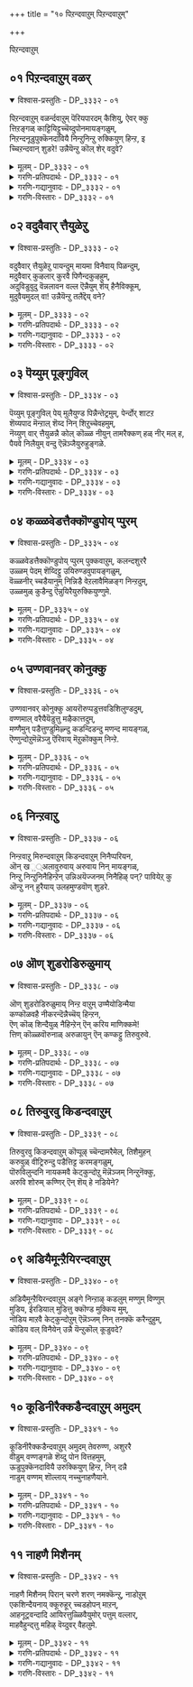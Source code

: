 +++
title = "१० पिऱन्दवाऱुम् पिऱन्दवाऱुम्"

+++

पिऱन्दवाऱुम्

## ०१ पिऱन्दवाऱुम् वळर्

<details open><summary>विश्वास-प्रस्तुतिः - DP_३३३२ - ०१</summary>

पिऱन्दवाऱुम् वळर्न्दवाऱुम् पॆरियपारदम् कैशियु, ऐवर् क्कु  
त्तिऱङ्गळ् काट्टियिट्टुच्चॆय्दुपोनमायङ्गळुम्,   
निऱन्दनूडुपुक्कॆनदावियै निन्ऱुनिन्ऱु रुक्कियुण् हिन्ऱ, इ  
च्चिऱन्दवान् शुडरे\! उन्नैयॆन्ऱु कॊल् शेर् वदुवे?
</details>

<details><summary>मूलम् - DP_३३३२ - ०१</summary>

पिऱन्दवाऱुम् वळर्न्दवाऱुम् पॆरियपारदम् कैशियु, ऐवर् क्कु  
त्तिऱङ्गळ् काट्टियिट्टुच्चॆय्दुपोनमायङ्गळुम्,   
निऱन्दनूडुपुक्कॆनदावियै निन्ऱुनिन्ऱु रुक्कियुण् हिन्ऱ, इ  
च्चिऱन्दवान् शुडरे\! उन्नैयॆन्ऱु कॊल् शेर् वदुवे?
</details>

<details><summary>गरणि-प्रतिपदार्थः - DP_३३३२ - ०१</summary>

पिऱन्द आऱुम् = हुट्टिद रीतियल्लू, वळर्न्द आऱुम् = बॆळॆद रीतियल्लू, पॆरिय पारदम् = भारतमहायुद्धवन्नु, कैशैयुद् = तॊडगिसि, ऐवर् क्कु = ऐवरिगॆ, तिऱङ्गळ् = विधानगळन्नु, काट्टिइट्टु = तोरिसिकॊट्टु, शॆय्दुपोन = हागॆल्ला माडि \(माडिसि\) होद, मायङ्गळुम् = आश्चर्यकार्यगळू, निऱन्दन् = गुप्तवागिरुव, \(हृदयद\), ऊडु = नडुवॆ, पुक्कु = प्रवेशिसि, ऎनदु आवियै = नन्न प्राणवन्नु \(आत्मवन्नु\), निन्ऱु निन्ऱु = ऎडॆबिडदन्तॆ इद्दुकॊण्डु, उरुक्कि = करगिसि, उण् हिन्ऱ = नलुगिसुत्तिरुव, शिऱन्द = श्रेष्ठवाद, वान् शुडरे = परमपदद दिव्यज्योतिये, उन्नै = निन्नन्नु, ऎन्ऱु कॊल् = ऎन्दिगो काणॆ, शेर् वदुवे = सेरिकॊळ्ळुवुदु? 
</details>

<details><summary>गरणि-गद्यानुवादः - DP_३३३२ - ०१</summary>

हुट्टिद रीतियल्लू, बॆळॆद रीतियल्लू, महाभारत युद्धवन्नु तॊडगिसि, ऐवरिगॆ विधानगळन्नु तोरिसिकॊट्टु, अदॆल्लवन्नू माडि, माडिसि, होद आश्चर्यकार्यगळू, गुप्तवागिरुव \(हृदयद\) नडुवॆ प्रवेशिसि, नन्न प्राणवन्नु \(आत्मवन्नु\) ऎडॆबिडदन्तॆ इद्दुकॊण्डु, करगिसि नलुगिसुत्तिरुव श्रेष्ठवाद परमपदद दिव्यज्योतिये, निन्नन्नु कूडिकॊळ्ळुवुदु अदॆन्दिगो? 
</details>

<details><summary>गरणि-विस्तारः - DP_३३३२ - ०१</summary>

ई पाशुरदल्लिरुव ऎरडु निदर्शनगळु ऒन्दक्कॊन्दु हॊन्दिकॊण्डु, भगवन्तन अपरिमित कृपॆयन्नु ऎत्तितोरिसुत्तदॆ. 

“पिऱन्दवाऱुम् वळर्न्दवाऱुम्...................मायङ्गळुम्” – इदु पाशुरद पूर्वार्ध. इदरल्लि पाण्डवर कौरवर वृत्तान्तवन्नु स्वारस्यपूर्णवागि मत्तु सङ्ग्रहवागि हेळलागुत्तदॆ. धृतराष्ट्रनू पाण्डुराजनू अण्णतम्मन्दिरु. तम्म ऒट्टु राज्यवन्नु समनागि हञ्चिकॊण्डु बाळुत्तिद्दरु. अवरिगॆ मक्कळुण्टाद रीतियू, अवरुगळु बॆळॆद रीतियू महाभारतदल्लि ऒन्दु विचित्र वृत्तान्तवे. पाण्डुराजनिगॆ इब्बरु हॆण्डतियरु – कुन्ति मत्तु माद्रि. अवनिगॆ बन्द शापद फलवागि, तन्नपत्नियरन्नु कूडिद दिन अवनु मृतनागबेकागित्तु. आद्दरिन्द, अवन अनुमतियिन्दले, कुन्ति माद्रियरु यम, वायु, इन्द्र, अश्विनीदेवतॆगळिन्द ऐवरु पुत्ररन्नु पडॆदरु. कुन्तियमनिन्द धर्मनन्दननन्नू, वायुविनिन्द भीमनन्नू, इन्द्रनिन्द अर्जुननन्नू पडॆदुकॊण्डळु. माद्रियु अश्विनीदेवतॆगळिन्द नकुल, सहदेवरन्नु पडॆदुकॊण्डळु. ई नडुवॆ पाण्डुराजनु माद्रियॊडनॆ सङ्ग नडॆसि मृतनादनु. माद्रि अवन मरणक्कॆ ताने कारणळादॆनल्ला ऎन्दु दुःखिसुत्ता अवनॊडनॆ सहनमन माडिदळु. माद्रिय मक्कळन्नू कुन्तिये साकबेकायितु. इदु ऒन्दु भाग. धृतराष्ट्र कुरुड. अवन हॆण्डति गान्धारि. अवरिगॆ हन्नॆरडु वर्षगळ काल मक्कळे आगलिल्ल. अदक्कागि गान्धारि तपस्सु माडि, महर्षिगळन्नु ऒलिसिकॊण्डु, आ मूलक ऒन्दु पिण्डवन्नु पडॆदळु. महर्षिगळु अदन्नु नूरु भागवागि तुण्डुमाडि, मडकॆय नीरिनल्लिरिसि, भद्रवागि मुच्चिट्टु, ऒन्दु वर्षकाल अदन्नू तॆरॆयबारदॆन्दु आज्ञॆमाडिदरु. वर्षद नन्तर हुट्टि अदरिन्द ऒन्दु नूर्वरु मक्कळे कौरवरु. ’कुरु’वंशोद्धारकरु. पाण्डवरू कौरवरू हुट्टिद रीतियन्नु “कुण्ड-गोळक” वृत्तान्तवॆन्नुत्तारॆ. ’कुण्ड’ ऎन्दरॆ मडकॆयल्लि हुट्टिदवरु ऎन्दू, ’गोळक’ ऎन्दरॆ गण्डन अनुमति पडॆदु व्यभिचारदिन्द हुट्टिदवरु ऎन्दु, अर्थवागुत्तदॆ. इदु अवरु हुट्टिद वृत्तान्त. 

ईग अवरु अण्णतम्मन्दिर मक्कळागि बॆळॆद रीतियन्नु नोडोण. दायादिगळु ऎनिसिकॊण्ड अवरु चिक्कन्दिनिन्दलू बद्धवैरवन्नु बॆळसिकॊण्डु बन्दरु. नूर्वरु ऐवरन्नु हेगादरू माडिकॊण्डु हाकिदरॆ ऒट्टुराज्यवन्नु तावे आळबहुदॆम्बुदु अदक्कॆ कारण. हिरिय मगनॆनिसिकॊण्ड दुर्योधननिगॆ पाण्डवरन्नु हिंसिसुवुदे कॆलसवायितु. महाबलशालियाद भीमनन्नु कॊल्लुवुदक्कागि मडुविनल्लि मुळुगिसिद्दु, मोसद पगडॆयाडि, पाण्डवरन्नु काडिगॆ हन्नॆरडुवर्षवू, ऒन्दु वर्ष अज्ञातवासवू राज्यभ्रष्ठरागि अट्टिदरु. अल्लियू अवरन्नु सुखवागिरलु बिडलिल्ल. बेरॆ बेरॆ रीतियल्लि, पदेपदे हिंसिसुत्तिद्दरु. अवरु अज्ञातवासदल्लिद्दाग बगॆदु, गोग्रहणद नॆपहूडिदरु. तुम्बिद सभॆयल्लि द्रौपदि \(पाण्डवर मडदि\)य वस्त्रापहरणवागि \(वस्त्रवन्नु सॆळॆदु\) अपमान माडलु यत्निसिदरु. ऎल्लवू मुगिद बळिकलू, अवरिगॆ ऐदु ग्रामगळन्नू सह कॊडुवुदिल्लवॆन्दू, युद्धमाडि बेकादरॆ अवर भागद राज्यवन्नु अवरु पडॆदुकॊळ्ळबहुदॆन्दू हटहिडिदरु. हीगॆ अवरु दायादिगळागि बॆळॆद बगॆ. 

श्रीकृष्णावतारियाद भगवन्तन सहाय कालकालक्कॆ ऒदगि बरदिद्दरॆ, अवन दौत्य, युद्धदल्लि सारथ्य, कालक्कॆ \(समयक्कॆ\) तक्कन्तॆ सलहॆ, सहायवु ऒदगि बरदिद्दरॆ, आश्रितराद पाण्डवर गति एनागुत्तित्तो\! 

सामान्यमनुष्यन हुट्टु मत्तु बॆळवणिगॆयू ई बगॆयदे\! गर्भवासदिन्द मॊदलु माडि, अवनु मृतनागुववरॆगॆ नडॆयुव ऒन्दॊन्दु विषयवू कष्टकोटलॆगळिन्द तुम्बिद्दे\! ऎल्लक्कू भगवन्तन सहायविल्लदॆ होदरॆ अवन गतियू ऒन्दु महाभारतवे\! 

“निऱन्द माडु....................युरुक्कियुण् हिन्ऱ” – भगवन्तनु अपरिमित कृपाळुवागि, पाण्डवरिगॆ ऒदगि बन्दन्तॆ, मनुष्यन अन्तरङ्गदल्लिये गुप्तवागि नॆलसिद्दु, समयोचितवाद उपकारगळन्नू माडुत्ता, मनुष्यनन्नु उद्धरिसलु ऎल्ला रीतियल्लू ऒत्तासॆकॊडुत्तानॆ. 

मेलण ऎरडु निदर्शनगळु तिळिसुवुदु ऒन्दे विषयवन्नु – ऎन्दरॆ, भगवत्कृपॆगागि यत्निसदॆ यारिन्दलू जीवनद कष्टकोटलॆगळिन्द तप्पिसिकॊळ्ळुवुदु साध्यवे इल्ल – ऎम्बुदन्नु सारि हेळुत्तदॆ. 

आळ्वाररु हेळुत्तारॆ- कृपासागरनू, आश्रितवत्सलनू आद भगवन्त, ऎडॆबिडद निन्न सहायविल्लदॆ होगिद्दरॆ, कौरवर चित्रहिंसॆयिन्द पाण्डवरु तप्पिसिकॊण्डु उद्धारवागलु साध्यवागुत्तित्ते? नन्न अन्तरङ्गदल्लिये गुप्तवागि सेरिकॊण्डु, नन्न सांसारिक जीवनद गतियन्ने बदलायिसि, नन्नन्नु निन्न कडॆगॆ सॆळॆदु, निन्नन्नु सेरलेबेकॆम्ब हम्बलवन्नु नन्नल्लि हुट्टिसदिद्दरॆ, नानु उज्जीवनगॊळ्ळलु साध्यवागुत्तित्ते? परमपददल्लिरुव विलक्षणवागि बॆळगुव ज्योतिये, निन्नन्नु नानु कूडिकॊळ्ळुवुदादरू अदॆन्दिगो? कृपॆमाडु.
</details>

## ०२ वदुवैवार् त्तैयुळेऱु

<details open><summary>विश्वास-प्रस्तुतिः - DP_३३३३ - ०२</summary>

वदुवैवार् त्तैयुळेऱु पायन्दुम् मायमा विनैवाय् पिळन्दुम्,  
मदुवैवार् कुऴलार् कुरवै पिणैन्दकुऴहुम्,  
अदुविडुवुदु वॆन्नलावन वल्ल ऎन्नैयुम् शॆय् हैनैविक्कूम्,  
मुदुवैयमुदल् वा\! उन्नैयॆन्ऱु तलैद्दॆय् वने?
</details>

<details><summary>मूलम् - DP_३३३३ - ०२</summary>

वदुवैवार् त्तैयुळेऱु पायन्दुम् मायमा विनैवाय् पिळन्दुम्,  
मदुवैवार् कुऴलार् कुरवै पिणैन्दकुऴहुम्,  
अदुविडुवुदु वॆन्नलावन वल्ल ऎन्नैयुम् शॆय् हैनैविक्कूम्,  
मुदुवैयमुदल् वा\! उन्नैयॆन्ऱु तलैद्दॆय् वने?
</details>

<details><summary>गरणि-प्रतिपदार्थः - DP_३३३३ - ०२</summary>

वदुवै = ’वधु’विगॆ सम्बन्धपट्ट, वार् त्तैयुळ् = मातिनल्लि,एऱु = वृषभगळन्नु, पा य्न्दुम् = अडगिसियू, मायम् = वञ्चकवाद, माविनै = कुदुरॆयन्नु, वाय् पिळन्दुम् = बायन्नु सीळियू मदुवै = मदुवन्नु, वार् = सुरिसुव, कुऴलार् = कूदलुळ्ळवर सङ्गड, कुरवै पिणैन्द = रासक्रीडॆयाडिद, कुऴहुम् = सॊबगू, अदु इदु उदु ऎन्नल् आवन अल्ल = अदु, इदु ऎन्दु यावॊन्दु रीतियल्लू हेळलागद, ऎन्नै = नन्नन्नू, उन् = निन्न, शॆय् है = कार्यगळल्लि, नैविक्कूम् = कृशगॊळिसुव, मुदु वैयम् मुदल्वा = लोकगळिगॆल्ला मूल कारणने उन्नै = निन्नन्नु, ऎन्ऱु= ऎन्दिगॆ, तलै पॆय् वदे = सेरुवुदादरू. 
</details>

<details><summary>गरणि-गद्यानुवादः - DP_३३३३ - ०२</summary>

’वधु’विगॆ सम्बन्धिसिद मातिनल्लि वृषभगळन्नु अडगिसियू, वञ्चकवाद कुदुरॆय बायन्नु सीळियू, मधुवन्नु सुरिसुव कूदलुळ्ळवर सङ्गड रासक्रीडॆयन्नाडिद सॊबगू, अदु, इदु, ऎम्ब यावुदॊन्दु रीतियल्लू हेळलागद नन्नन्नु निन्न \(आश्चर्यकर\) कार्यगळल्लि कृशगॊळिसुव लोकगळिगॆल्ला मूलकारणने, निन्नन्नु सेरुवुदादरू ऎन्दिगॆ? 
</details>

<details><summary>गरणि-विस्तारः - DP_३३३३ - ०२</summary>

“वदुवै वार् त्तै.......................पाय्न्दुम्” – इदु भगवन्तनु कृष्णावतारियागि नडॆसिद प्रसङ्गवॊन्दन्नु तिळिसुत्तदॆ. कुम्भनॆम्ब गॊल्लर राजन मगळाद ’सत्यॆ’ अथवा ’नप्पिन्नैदेवि’ ऎम्बवळे आ वधु. अवळन्नु कैहिडिय बयसुववनु, ’तानु कॊब्बिसि साकिद्द एळु गूळिगळन्नु ऒब्बने ऎदुरिसि, पळगिसबेकु’ ऎम्बुदु कुम्भनफण. श्रीकृष्णनु विषयवन्नु तिळिदु, अल्लिगॆ होगि, आ एळु गूळिगळन्नू ऎदुरिसि, अवुगळन्नु पळगिसि कट्टिहाकिदनु. ऎन्थ समर्थ भगवन्त\! 

“मायमाविनै...........................पिळन्दाय्” – इदु श्रीकृष्णावतारद मत्तॊन्दु प्रसङ्ग. आग कृष्णनु इन्नू बालक. नन्दगोकुलदल्लि बॆळॆयुत्ता, गोवळबालकरॊडनॆ दनकरुगळन्नु मेयिसलु, अवुगळ हिन्दॆ, काडिगॆ होगुत्तिद्द काल, कडु शत्रुवाद कंसनिन्द प्रेरितनाद केशि ऎम्ब राक्षसनु कुदुरॆय वेषदिन्द अवनन्नु कच्चिकॊळ्ळलु बाय्तॆरॆदुकॊण्डु अवन मेलॆ नुग्गिबन्दनु. बालकृष्णनु स्वल्पवू धृतिगॆडदॆ अदन्नॆदुरिसि, अदर ऎरडु दवडॆगळन्नु तन्नॆरडु कैगळिन्द हिडिदु, अदन्नु सीळिकॊन्दु हाकिदनु. दुष्टनु ऎन्थ वञ्चकनादरू, ऎष्टे समर्थनॆन्दु तोरिकॊण्डरू, भगवन्तन परमसामर्थ्यद ऎदुरिगॆ निल्ललु साध्यवे? 

“मदुवै.............................कुऴहुम्” – श्रीकृष्णावतारद मत्तॊन्दु सुन्दरॆ प्रसङ्गविदु. बालकनाद बालकृष्णन वेणुनाददिन्द आकर्षितराद गोकुलद गॊल्लयुवतियरॆल्लरू ऒन्दु हुण्णीमॆय रात्रि, तम्मतम्म हिरियरन्नु लॆक्किसदॆ, ऊरमुन्दिन मैदानदल्लि कृष्णन जॊतॆयल्लि सेरिदरु. श्रीकृष्णनू सह अवरन्नु सन्तोषपडिसुवुदक्कागि, ऒब्बने अनेक कृष्णरागि, ऒब्बॊब्बगोपिय जॊतॆयल्लि ऒब्ब कृष्णनागि निन्तु अवरॊडनॆ रासक्रीडॆयाडि ऎल्लरन्नू आनन्ददल्लि तृप्तिपडुवन्तॆ माडिदनु.

“अदु इदु उदु..........................नैविक्कूम्” – इदु आळ्वाररु तम्मन्नु कुरितु भाविसिकॊण्डिरुव भावनॆ. अदक्कू मत्तु तमगू भगवन्तनिगू इरुव तारतम्य. ’नानॊन्दु गणनीयवाद वस्तुवे? याव रीतियल्लू कॆलसक्कॆ बारद तृणमात्रवल्लवे? हीगिद्दरू सह नन्नल्लि परमसमर्थनाद नीनु कृपॆ माडि, निन्न आश्रितनन्नागि नन्नन्नु स्वीकरिसिद्दी. आदरॆ, निन्न बळिगॆ करॆदुकॊळ्ळदन्तॆ सङ्कटपडिसुत्तिरुवुदु निनगॆ तरवे?’ ऎम्बुदु अवर दीन बेडिकॆ. 

आळ्वाररु हेळुत्तारॆ- भगवन्त, नीनु ऎल्ला लोकगळिगू मूलकारणनु. परमाश्चर्यकारि. परमसमर्थ ऎन्न आश्रितरल्लि निनगॆ अत्यन्त करुणॆ. नीनु नडॆसिद कॆलसगळॆल्ल अद्भुतवू आश्चर्यकरवू आदवु. यावॊन्दु कॆलसक्कू बारदवनॆनिसिद नन्नन्नू उद्धरिसलु कृपॆ माडिद्दी. आदरॆ, निन्न बळिगॆ नन्नन्नु करॆसिकॊळ्ळुवुदु अदॆन्दिगो, तिळियदल्ल\! निन्नन्नु कूडिकॊळ्ळबेकॆम्ब आशॆ नन्नल्लि सहिसलारदष्टागिदॆ. नन्नल्लि कृपॆदोरु.
</details>

## ०३ पॆय्युम् पूङ्गुविल्

<details open><summary>विश्वास-प्रस्तुतिः - DP_३३३४ - ०३</summary>

पॆय्युम् पूङ्गुविल् पेय् मुलैयुण्ड पिन्नैन्तेट्रमुम्, पेर्न्दोर् शाटऱ  
शॆय्यपाद मॆन्ऱाल् शॆय्द निन् शिऱुच्चेवहमुम्,  
नॆय्युण् वार् त्तैयुळन्नै कोल् कॊळ्ळ नीयुन् तामरैक्कण् हळ् नीर् मल् ह,  
पैयवे निलैयुम् वन्दु ऎन्नॆञ्जैयुरुहुङ्गळे.
</details>

<details><summary>मूलम् - DP_३३३४ - ०३</summary>

पॆय्युम् पूङ्गुविल् पेय् मुलैयुण्ड पिन्नैन्तेट्रमुम्, पेर्न्दोर् शाटऱ  
शॆय्यपाद मॆन्ऱाल् शॆय्द निन् शिऱुच्चेवहमुम्,  
नॆय्युण् वार् त्तैयुळन्नै कोल् कॊळ्ळ नीयुन् तामरैक्कण् हळ् नीर् मल् ह,  
पैयवे निलैयुम् वन्दु ऎन्नॆञ्जैयुरुहुङ्गळे.
</details>

<details><summary>गरणि-प्रतिपदार्थः - DP_३३३४ - ०३</summary>

पॆय्युम् = \(तलॆयल्लि\) मुडिद, पू कुऴल् = हूविन तलॆगूदलुळ्ळ, पेय् = राक्षसिय, मुलैउण्ड = मॊलॆयन्नुण्ड, पिन्नै = अनन्तरवू \(बळिकलू\), तेट्रमुम् = ऎच्चरवागिरुवुदू, पेर्न्दु = तलॆकॆळगागि, ओर् = ऒन्दु, शाडि = शकटवु \(बण्डियु\), इऱ= सायिसिद \(मुरिदु कॊन्द\), शॆय्य = कॆम्पाद \(कोमलवाद\), पादम् ऒन्ऱाल् = पाद ऒन्दरिन्द, शॆय्द = माडिद, शिऱु = श्रेष्ठवाद, शेवहमुम् = वीर्यवू, नॆय् उण्ड = तुप्पवन्नुण्डु वार् त्तैयुळ् = मातिनिन्द, अन्नै = तायि \(यशोदॆयु\), कोल् कॊळ्ळ = कोलन्नु तॆगॆदुकॊळ्ळलु, नी = नीनु, उन् तामरै कण् हळ् = निन्न तावरॆयन्तिरुव कण्णुगळल्लि, नीर् मल् ह = नीरुतुम्बिरुवुदू, पैयवे = अञ्जिये, विलैयुम् = निन्तिरुवुदू, वन्दु = बन्दु, ऎन्नॆञ्जै = नन्न मनस्सन्नु, उरुहुङ्गळे = करगिसुत्तवॆ. 
</details>

<details><summary>गरणि-गद्यानुवादः - DP_३३३४ - ०३</summary>

मुडिद हूविन तलॆगूदलिन राक्षसिय मॊलॆयन्नुण्डु बळिकवू ऎच्चरवागिरुवुदू, ऒन्दु गाडियु तलॆकॆळगागि मुरिदु पुडिपुडियागुवन्तॆ, कोमलवाद पादवॊन्दरिन्द नीनु नडॆसिद श्रेष्ठवाद शौर्यवू, तुप्पवन्नुण्ड मातिनिन्द तायि यशोदॆयु कोलन्नु तॆगॆदुकॊळ्ळलु, नीनु निन्न तावरॆयन्तिरुव कण्णुगळल्लि नीरन्नु तुम्बिसिद्दू, हॆदरि निन्तिद्दू, बन्दु नन्न मनस्सन्नु करगिसुत्तवॆ. 
</details>

<details><summary>गरणि-विस्तारः - DP_३३३४ - ०३</summary>

श्रीकृष्णावतारद मत्तॆ कॆलवु लीलॆगळन्नु आळ्वाररु इल्लि कॊण्डाडुत्तारॆ. 

“पॆय्युम् पूङ्गुऴल्.........................तेट्रमुम्” – श्रीकृष्णनु इन्नू ऎरडु तिङ्गळ हसुगूसु. नन्दगोकुलदल्लि नन्द-यशोदॆयर बळि बॆळॆयुत्तिद्दानॆ. आगले बन्दद्दु पूतनि. कंसनिन्द अवनन्नु कॊल्ललु प्रेरितळागि. यशोदॆ इल्लद समयवन्नु काय्दु, अवळन्तॆये वञ्चनॆयिन्द वेषवन्नळवडिसिकॊण्डु, तलॆयल्लि हूमुडिदु, बन्दु, ऎळॆय मगुवाद श्रीकृष्णनन्नु ऎत्तिकॊण्डु, अवनिगॆ तन्न विषपूरित मॊलॆ हालन्नूडिदळु. श्रीकृष्णनु तुम्ब आनन्ददिन्द अदन्नु चप्परिसुत्ता कुडिदु नगुनगुत्तले इद्दनु. पूतनियु मग्गुलल्ले सत्तुबिद्दिद्दळु. गोकुलद स्त्रीयरॆल्ला बन्दु नोडिदरु. आश्चर्यपट्टरु. विषदहालन्नु कुडिद बळिकवू मगु ऎष्टु चटुवटिकॆयिन्द आडुत्तिद्दानॆ\! ऎन्थ भयङ्कर राक्षसि अवन मग्गुलल्ले सत्तुबिद्दिद्दाळॆ? एनद्भुतविदु\!\! एनु साहस\! 

“पेर्न्दोर्..........................च्चेवहमुम्” – पूतनिय प्रसङ्गद हिन्दॆये बन्तु शकटासुरन पिडुगु. अवनू कंसनिन्द प्रेरितनागि बण्डिय रूपदल्लि बन्द. यारू इल्लद समयवन्नु हॊञ्चि, आडुत्ता मलगिरुव मगुविन मेलॆ हादु, अवनन्नु कॊल्लबेकॆम्बुदे अवन उद्देश. शकटासुरनु मुन्नुग्गि बन्द\! ऎळॆय मक्कळु कैकालुगळन्नु आडिसुत्ता आडुत्तिरुवन्तॆये मगुवाद श्रीकृष्णनू कोमलवाद तन्न ऎडगालिनिन्द ऒदॆदु आ बण्डियन्नु मुरिदु पुडिपुडि माडिबिट्टनु\! शकटनु मडिदनु\! एनद्भुतविदु\! ऎन्थ साहस\! 

“नॆय्युण् वार् त्तै.......................निलैयुम्” – बालकृष्णन मत्तॊन्दु प्रसङ्गविदु. तायि यशोदॆ तानुकायिसिद घमघमिसुव तुप्पवन्नु भद्रवागि मुच्चिट्टु तन्न कॆलसक्कॆ होदळु. श्रीकृष्णनु यारिगू तिळियदन्तॆ अल्लिगॆ होद. कूडिसिट्ट तुप्पवन्नॆल्ला उण्ड\! विषय यशोदॆगॆ तिळियितु. कोपगॊण्डु, अवनन्नु हॊडॆयलॆन्दु कैयल्लि कोलन्नॆत्तिकॊण्डळु. अदन्नु कण्ड श्रीकृष्णनु अञ्जिदवनन्तॆ, नडुगुत्ता अवळ मुन्दॆ निन्तनु. अवन विशालवाद कण्णुगळ तुम्ब नीरु\! ऎन्थ मनमोहकवाद नोट\! अदन्नु कण्ड यशोदॆय करुळु मिडियितु. कोलन्नु अत्त बिसुटु, अवनन्नु बाचि ऎत्तिकॊण्डळु वात्सल्यद तायियागि. 

आळ्वाररु हेळुत्तारॆ- भगवन्त, नीनु पूतनिय विषद मॊलॆ हालन्नु कुडिदू सह आनन्दवागिद्दद्दू, कपटदिन्द निन्न मेलॆ हाय्दु निन्नन्नु कॊल्ललु बन्द शकटाशुरनन्नु निन्न ऎडगालिन कोमलवाद ऒदॆतदिन्दले मुरिदु पुडिपुडि माडिद्दू, साटियिल्लद अद्भुतसाहसगळु, नीनु तुप्पवन्नु तिन्दॆयॆन्दु तायि यशोदॆ कैयल्लि कोलन्नु तन्दाग, नीनु नडुगुत्ता, कण्तुम्ब नीरन्नु तुम्बिसिकॊण्डु अवळ मुन्दॆ निन्तद्दु अदॆन्थ मोडि\! ई सन्दर्भगळन्नु नॆनॆदागलॆल्ला नन्न मनस्सु करगि होगुत्तदॆ. नन्नल्लि करुणिसलारॆये?
</details>

## ०४ कळ्ळवेडत्तैक्कॊण्डुपोय् प्पुरम्

<details open><summary>विश्वास-प्रस्तुतिः - DP_३३३५ - ०४</summary>

कळ्ळवेडत्तैक्कॊण्डुपोय् प्पुरम् पुक्कवाऱुम्, कलन्दशुररै  
उळ्ळम् पेदम् शॆय्दिट्टु उयिरुण्डवुपायङ्गळुम्,  
वॆळ्ळनीर् च्चडैयानुम् निन्निडै वेऱलावैमिळङ्ग निन्ऱदुम्,  
उळ्ळमुळ् कुडैन्दु ऎन्नुयिरैयुरुक्कियुण्णुमे.
</details>

<details><summary>मूलम् - DP_३३३५ - ०४</summary>

कळ्ळवेडत्तैक्कॊण्डुपोय् प्पुरम् पुक्कवाऱुम्, कलन्दशुररै  
उळ्ळम् पेदम् शॆय्दिट्टु उयिरुण्डवुपायङ्गळुम्,  
वॆळ्ळनीर् च्चडैयानुम् निन्निडै वेऱलावैमिळङ्ग निन्ऱदुम्,  
उळ्ळमुळ् कुडैन्दु ऎन्नुयिरैयुरुक्कियुण्णुमे.
</details>

<details><summary>गरणि-प्रतिपदार्थः - DP_३३३५ - ०४</summary>

कळ्ळवेडत्तैकॊण्डु = वञ्चकरूपवन्नु धरिसि, पोय् = होगि, पुरम् पुक्क आऱुम् = पुरवन्नु हॊक्क रीतियू, कलन्दु = कूडिकॊण्डु, अशुररै = असुरर, उळ्ळम् = मनस्सन्नु पेदम् शॆय्दिट्टु = भेदवन्नु उण्टुमाडि, उयिर् उण्ड = अवर प्राणगळन्नू नाशपडिसिद, उपायङ्गळुम् = उपायगळू, वॆळ्ळम् नीर् = \(गङ्गा\) प्रवाहद नीरन्नु, चडैयानुम् = जडॆयल्लि उळ्ळवनू, निन्निडै = निन्न बळियल्लि, वेऱु अलामै = बेरॆयल्लदन्तॆ, विळङ्ग = बॆळगुवन्तॆ, निन्ऱदुवुम् = निन्तद्दू, उळ्ळम् उळ् = नन्न अन्तरङ्गदल्लि, कुडैन्दु = कॊरॆयुत्ता \(कॆदकुत्ता\), ऎन् = नन्न, उयिरै = जीववन्नु, उरुक्कि = करगिसि, उण्णुमे = उण्णुत्तिदॆयल्ल\! 
</details>

<details><summary>गरणि-गद्यानुवादः - DP_३३३५ - ०४</summary>

वञ्चक वेषवन्नु धरिसि, होगि, पुरवन्नु हॊक्क रीतियू, असुररन्नु कूडिकॊण्डु, अवर मनस्सिनल्लि भेदवन्नु तन्दिट्टु, अवर प्राणगळन्नु नाशपडिसिद उपायगळू, गङ्गाप्रवाहद नीरन्नु जडॆयल्लुळ्ळवन्नू निन्नॊडनॆ बेरॆयल्लदन्तॆ बॆळगुत्ता निन्तद्दू, नन्न अन्तरङ्गदल्लि कॊरॆयुत्ता, नन्न जीववन्नु करगिसि, उण्णुत्तिदॆयल्ल\! 
</details>

<details><summary>गरणि-विस्तारः - DP_३३३५ - ०४</summary>

ई पाशुरद पूर्वार्धदल्लि त्रिपुरासुरद वृत्तान्तविदॆयॆन्दु हेळुत्तारॆ. मूवरु प्रबल राक्षसरु, शिवनन्नु कुरितु घोरतपस्सु माडि अवनन्नु मॆच्चिसिकॊण्डरु. अवरिगॆ प्रत्यक्षनाद शिवनु अवरिगॆ बेरॆ यारिन्दलू गॆल्ललारदन्थ मूरु पट्टणगळन्नु दयॆनीडिदनु. अवर कोरिकॆयन्तॆ अवरिगॆ दॊरॆत अवे त्रिपुरगळु. ई पुरगळु आकाशदल्लिद्दुकॊण्डु, ऎल्लॆल्लियू हाराडुत्ता, ऎल्लॆन्दरॆ अल्लि इळिदु, भूमिय मेलॆ इरुव पट्टणगळन्नु नाशमाडिबिडुव सामर्थ्यवन्नुळ्ळवागिद्दवु. जॊतॆगॆ शिवने तन्न गणगळॊडनॆ अवरिगॆ बॆम्बलिगनागि निन्तिद्दनु. ई त्रिपुररु नडॆसुत्तिद्द चित्रहिंसॆगॆ अञ्जिदवरागि, ब्रह्मादि देवत्गळु श्रीमन्नारायणन बळिगॆ होगि, त्रिपुररिन्द उण्टागुव हिंसॆयिन्द लोकगळन्नु रक्षिसबेकॆन्दु बेडिदरु. श्रीमन्नारायणनु अदक्कॆ ऒप्पिदनु. कपटवेषवन्नु धरिसिदनु. त्रिपुरर मूरु पट्टणगळन्नु प्रवेशिसिदनु. अल्लि बेरॆबेरॆयागि नडॆसबेकाद तन्त्रवन्नु नडॆसि, त्रिपुररु मूवरू ऒन्दॆडॆ सेरुवन्तॆ माडिदनु. हागॆ, अवरु ऒन्दॆडॆ सेरिदरॆ अवरिगॆ नाशवॆन्दु शिवनु मुन्नॆच्चरिकॆयन्नु कॊट्टिद्दनु. अदन्नवरु मरॆतरु. आग श्रीमन्नारायणनु भूमियन्नु रथवन्नागियू, सूर्यचन्द्ररन्नु रथद चक्रगळन्नागियू, नाल्कु वेदगळन्नु रथक्कॆ नाल्कु कुदुरॆगळन्नागियू, मेरुपर्वतवन्ने बिल्लन्नागियू, आदिशेषनन्नु आ बिल्लिन नाणन्नागियू, ब्रह्मनन्ने आ रथद सारथियन्नागियू माडिकॊण्डु, तनगू शिवनिगू याव बगॆयल्लू भेदवे इल्लवॆम्बन्तॆ माडि, अवनन्नु रथिकनन्नागि कुळ्ळिरिसिदनु. अवनु हिडिद बिल्लिगॆ ताने अम्भादनु. मत्तु मायाविगळाद त्रिपुररन्नु निर्मूलगॊळिसिदनु. हीगॆल्ल नडॆसदॆ त्रिपुररन्नु जयिसलु साध्यवे आगुत्तिरलिल्ल. याव समयदल्लि, याव रीतियल्लि नडॆदुकॊण्डु दुष्टशिक्षण मत्तु लोककल्याणक्कागि तन्न कॆलसवन्नु साधिसिकॊळ्ळबेकॆम्ब नैपुण्य भगवन्तनाद श्रीमन्नारायणनदु ऎन्दु हेळिदन्तॆये. 

“वॆळ्ळनीर्.....................विळङ्ग निन्ऱदुम्” – इदु शिवस्वरूपियाद भगवन्तन मत्तॊन्दु साहस. भगीरथनु माडिद तपःप्रभावदिन्द ब्रह्मलोकद देवगङ्गॆयन्नु धरॆगॆ इळिसलु ऒप्पिगॆ बन्तु. आदरॆ, अल्लिन्द अतिरभसदिन्द इळियुव गङ्गॆयन्नु नॆलद मेलॆ तडॆयुवुदु हेगॆ? इदक्कागि मत्तॆ भगीरथनु शिवनन्नु तन्न तलॆयमेलॆ स्वीकरिसुवुदक्कॆ ऒप्पिदनु. देवगङ्गॆ भरदिन्द धरॆगॆ इळिदळु. आग शिवनु तन्न जडॆयन्नु बिच्चि, गङ्गॆयन्नु जडॆयल्ले कट्टिहाकिदनु. आद्दरिन्दले, शिवनिगॆ “वॆळ्ळनीर् जडैमुडियान्” ऎन्दु हॆसरायितु. 

शिवनिगू तनगू याव बगॆयल्लू भेदवन्नु काणुवुदक्कॆ साध्यविल्लदन्तॆ माडि, त्रिपुररन्नु संहरिसिदनु भगवन्त.

आळ्वाररु हेळुत्तारॆ- भगवन्त, नीनु परम समर्थ. यारू तम्मन्नु जयिसलारदन्तॆ शिवनिन्द वरवन्नु पडॆदुकॊण्ड त्रिपुरासुररु लोककण्टकरे आदरु. आग, नीने मारुवेषदिन्द अवर मूरु पट्टणगळन्नु प्रवेशिसि, अवरिगॆ बोधिसबेकाद रीतियल्लि बोधिसि, मूरु पट्टणगळू ऒन्दुगूडुवन्तॆ माडिदॆ. अवरन्नु आग कॊल्लुवुदक्कॆ ऎल्ल सलकरणॆगळन्नू सिद्धमाडिदॆ. मत्तु शिवनिगू निनगू याव बगॆयल्लू भेद काणदन्तॆ माडि, अजेयनॆनिसिकॊण्डिद्द आ मूवरु दुष्टरन्नु निग्रहिसि, लोककल्याण माडिदॆ. ई विषयवन्नु नॆनपिगॆ तन्दुकॊण्ड कूडले नन्न मनस्सु करगि होगुत्तवॆ. नन्नन्नू उद्धरिसलारॆया?
</details>

## ०५ उण्णवानवर् कोनुक्कु

<details open><summary>विश्वास-प्रस्तुतिः - DP_३३३६ - ०५</summary>

उण्णवानवर् कोनुक्कु आयरॊरुप्पडुत्तवडिशिलुण्डदुम्,  
वण्णमाल् वरैयैयॆडुत्तु मऴैकात्तदुम्,   
मण्णैमुन् पडैत्तुण्डुमिऴ्न्दु कडन्दिडन्दु मणन्द मायङ्गळ्,  
ऎण्णुन्दोऱुमॆन्नॆञ्जु ऎरिवाय् मॆऱुकॊक्कुम् निन्ऱे.
</details>

<details><summary>मूलम् - DP_३३३६ - ०५</summary>

उण्णवानवर् कोनुक्कु आयरॊरुप्पडुत्तवडिशिलुण्डदुम्,  
वण्णमाल् वरैयैयॆडुत्तु मऴैकात्तदुम्,   
मण्णैमुन् पडैत्तुण्डुमिऴ्न्दु कडन्दिडन्दु मणन्द मायङ्गळ्,  
ऎण्णुन्दोऱुमॆन्नॆञ्जु ऎरिवाय् मॆऱुकॊक्कुम् निन्ऱे.
</details>

<details><summary>गरणि-प्रतिपदार्थः - DP_३३३६ - ०५</summary>

उण्ण = उण्णुवुदक्कागि, वानवर् कोनुक्कु = देवतॆगळ ऒडॆयनिगॆ, आयर् = गोवळरु, ऒरुत्तपडुत्त = सिद्धपडिसिद, अडिशिलै = अन्नवन्नु, उण्डदुम् = उण्डद्दन्नू, वण् = सुन्दरवाद, माल् वरैयै = दॊड्ड पर्वतवन्नु, ऎडुत्तु = ऎत्ति हिडिदु, मऴै = मळॆयन्नु, कात्तदुम् = तडॆदद्दू \(कादद्दू\), मण्णै = भूमियन्नु, मुन् = हिन्दॆ ऒन्दु कालदल्लि, पडैत्तु = पडॆदु \(सृष्टिसि\), उण्डु = उण्डु, उमिऴ्न्दु = उगुळि \(हॊरक्कॆ हाकि\) कडन्दु = अळॆदु, इडन्दु = हिडिदु ऎत्ति, मणन्द = बॆळगिद, मायङ्गळ् = आश्चर्यगळन्नु, ऎण्णुम् तोऴुम् = चिन्तिसुवागलॆल्ला, ऎन् नॆञ्जु = नन्न मनस्सु, ऎरिवाय् = बॆङ्कियल्लि, मॆऴुहु = मॆणसिन, ऒक्कुम् = हागॆ, निन्ऱे = इरुत्तले \(इरुवन्तॆये\).
</details>

<details><summary>गरणि-गद्यानुवादः - DP_३३३६ - ०५</summary>

देवतॆगळ ऒडॆयनिगॆ उण्णुवुदक्कागि सिद्धपडिसिद अन्नवन्नुण्डदन्नू, सुन्दरवाद दॊड्ड बॆट्टवन्नु ऎत्ति हिडिदु, मळॆयन्नु तडॆदद्दन्नू हिन्दॆ ऒन्दु कालदल्लि भूमियन्नु, सृष्टिसि, उण्डु, हॊरहाकि, हिडिदु ऎत्ति, अळॆदु, बॆळगिद आश्चर्यकार्यगळन्नू चिन्तिसुवागलॆल्ला नन्न मनस्सु बॆङ्कियल्लि इरुव मॆणसिन हागॆ आगुत्तदॆ. 
</details>

<details><summary>गरणि-विस्तारः - DP_३३३६ - ०५</summary>

गोवर्धनगिरियन्नुद्धरिसुव नॆपदल्लि देवेन्द्रन गर्वभङ्ग माडिद आश्चर्यकरप्रसङ्ग इल्लि बरुत्तदॆ. 

गोवळरॆल्लरू कूडि, वर्षक्कॊम्मॆ देवेन्द्रनिगॆ भारि ऎडॆयन्नु सल्लिसि, हब्ब माडि, देवेन्द्रनन्नु हर्षगॊळिसुत्तिद्दरु. तमगॆ देवेन्द्रनु तरुव मळॆय रूपद उपकारक्कॆ तम्म हब्बवन्नू ऎडॆयन्नू प्रत्युपकारवागि नडॆसुत्तिद्दरु. बालकृष्णनु, नन्दगोकुलद वृद्धरन्नू हिरियरन्नु ऒट्टुकूडिसि, तावु देवेन्द्रनिगॆ हागॆ ऎदॆमाडबेकादद्दिल्लवॆन्दू तम्म समीपदल्लिरुव गोवर्धन गिरियिन्दले तमगॆ मळॆ बरुवुदॆन्दू, अदक्के तावॆल्लरू पूजॆ सल्लिसबेकॆन्दू सलहॆ माडिदनु. अदरन्तॆये, आ सल गोवर्धन गिरिय तप्पलल्लि गोवळरु अनेक बण्डिगळ अन्नवन्नू इतर भोज्यवस्तुगळन्नू हरवि, बॆट्टक्के पूजॆ सल्लिसिदरु. अवरु काणुत्तिरुव हागॆये बालकृष्णनु ऒन्दु दिव्याकर्षक रूपदिन्द गोवर्धन गिरियिन्दले हॊरबन्दु, अवरित्त ऎडॆयन्नॆल्ला उण्डु, अवरन्नु हरसि मायवादनु. विषय देवेन्द्रनिगॆ तिळियितु. कडुकोप बन्तु. इडिय नन्दगोकुलवन्ने नाशपडिसिबिडुवुदागि बगॆदु, एळु दिनगळ काल सततवागि बिरुसुमळॆयन्नु नन्दगोकुलद मेलॆ अवनु सुरिसतॊडगिदनु. आग बालकृष्णनु आ गोवर्धनगिरियन्ने ऎत्ति, तन्न ऎड किरुबॆरळिन मेलॆ हिडिदिट्टुकॊण्डु, अदरडियल्लि ऎल्ला गोवळरन्नु गोवुगळन्नू रक्षिसिदनु. देवेन्द्रनिगॆ नाचिकॆयायितु. अल्लिगॆ तन्न परिवारदॊडनॆ बन्दु बालकृष्णनन्नु पूजिसि अवनु होदनु. इदु प्रसङ्ग. 

आळ्वाररु हेळुत्तारॆ- भगवन्त, देवेन्द्रन कडुकोपद फलवाद बिरुसुमळॆगॆ तुत्ताद इडिय नन्दगोकुलवन्नु, नीनु बालकृष्णनागिये, गोवर्धन गिरियन्नॆत्ति हिडिदु, अदरडियल्लि रक्षिसिदॆयल्ल\! ई आश्चर्याद्भुत प्रसङ्गवन्नु चिन्तिसतॊडगिद कूडले नन्न मनस्सु बॆङ्कियल्लि बिद्द मॆणसिनन्तॆ चडपडिसुत्तदॆ.
</details>

## ०६ निन्ऱवाऱु

<details open><summary>विश्वास-प्रस्तुतिः - DP_३३३७ - ०६</summary>

निन्ऱवाऱु मिरुन्दवाऱुम् किडन्दवाऱुम् निनैप्परियन,  
ऒन् ख಼्अलावुरुवाय् अरुवाय निन् मायङ्गळ्,  
निन्ऱु निन्ऱुनिनैहिन्ऱेन् उन्निअयॆज्जनम् निनैहिऴ् पन्? पावियेऱ् कु  
ऒन्ऱु नन् हुरैयाय् उलहमुण्डवॊण् शुडरे.
</details>

<details><summary>मूलम् - DP_३३३७ - ०६</summary>

निन्ऱवाऱु मिरुन्दवाऱुम् किडन्दवाऱुम् निनैप्परियन,  
ऒन् ख಼्अलावुरुवाय् अरुवाय निन् मायङ्गळ्,  
निन्ऱु निन्ऱुनिनैहिन्ऱेन् उन्निअयॆज्जनम् निनैहिऴ् पन्? पावियेऱ् कु  
ऒन्ऱु नन् हुरैयाय् उलहमुण्डवॊण् शुडरे.
</details>

<details><summary>गरणि-प्रतिपदार्थः - DP_३३३७ - ०६</summary>

निन्ऱ आऱुम् = \(नीनु\) निन्तिरुव रीतियल्लू, इरुन्द आऱुम् = \(नीनु\) कुळितिरुव रीतियल्लू, किडन्द आऱुम् = पवडिसिरुव रीतियल्लू, निनैप्पु = नॆनॆयुवुदक्कॆ, अरियन = साध्यवागद, ऒन्ऱु अला = ऒन्दल्लद, उरु आय् = रूपियादवने, अरु आय = ननगॆ अनुभविसि तिळियलसाध्यवाद, निन् मायङ्गळ् = निन्न आश्चर्यकारक लीलॆगळन्नु, निन्ऱुनिन्ऱु = स्वल्पस्वल्पवागिये \(इरुइरुव हागॆये\), निनैहिन्ऱेन् = नॆनॆयुत्तिद्देनॆ \(स्मरिसुत्तिरुत्तेनॆ\), उन्नै = निन्नन्नु, ऎङ्ङनम् = याव रीतियल्लि \(हेगॆ\), निनै हिऱ् पन् = स्मरिसुत्तिरलि? पावियेऱ् कु = पापियाद ननगॆ, ऒन्ऱु = ऒन्दन्नु, नन् हु = ऒळ्ळॆयदन्नु, उरैयाय् = हेळलारॆया? उलहम् उण्ड = लोकगळन्नु उण्डवनाद, ऒण् शुडरे = साटियिल्लद तेजःस्वरूपिये. 
</details>

<details><summary>गरणि-गद्यानुवादः - DP_३३३७ - ०६</summary>

\(नीनु\) निन्तिरुव रीतियल्लू, कुळितिरुव रीतियल्लू, मत्तु पवडिसिरुव रीतियल्लू साध्यवागद ऒन्दल्लदॊन्दु रूपवुळ्ळवने, ननगॆ अनुभविसि तिळियलसाध्यवाद निन्न आश्चर्यद्भुत लीलॆगळन्नु स्वल्पस्वल्पवागिये स्मरिसुत्त इरुत्तेनॆ. निन्नन्नु याव बगॆयल्लि स्मरिसुत्तिरलि? पापियाद ननगॆ ऒळ्ळॆयदॊन्दन्नु हेळलारॆया साटियिल्लद \(सुन्दरवाद\) तेजःस्वरूपिये? 
</details>

<details><summary>गरणि-विस्तारः - DP_३३३७ - ०६</summary>

भूमिय मेलॆ, अर्चावतारियागि, निन्तो, कुळितो, पवडिसियो इरुवन्तॆये भाविसिकॊण्डु, भगवन्तनन्नु आ रीतियल्लि शिल्प्वमाडि, देवालयगळल्लि प्रतिष्ठॆ माडुवुदु सहजवष्टॆ. भगवन्तनु साकारस्वरूपियॆदु अवरु बेराव बगॆयल्लि तोर्पडिसबल्लह स्वामिय याव चित्रपटवन्नु नोडिदरू हीगॆये – अवन मूररल्लि यावुदो ऒन्दु भङ्गियल्लवे? इदु ऒन्दु विषय. 

भगवन्तन आश्चर्यकार. अमानुष, अद्भुतलीला प्रसङ्गगळु अवॆष्टो\! अवुगळल्लि याव ऒन्दन्नु मनुष्यनु तन्न मनस्सिनल्लिट्टुकॊण्डु, अनुभविसुत्ता, अवनन्नु साक्षात्करिसिकॊळ्ळुवुदु? 

भगवन्तनन्नु निर्गुण, निराकार, निर्विकल्प ऎन्दु मुन्तागि हेळुवुदु इन्नॊन्दु रीति. इदन्नु याव रीतियल्लि साक्षात्कारक्कॆ उपयोगिसुवुदु? 

आळ्वाररु हेळुत्तारॆ- भगवन्त, निन्नन्नु नानु निन्तिरुव हागॆ, \(लङ्काद्वारदल्लि निन्तिरुव हागॆ\), द्वारकापुरियल्लि कुळितिरुव हागॆ, श्रीरङ्गदल्लि पवडिसिरुव हागॆ भाविसिकॊण्डु अर्चास्वरूपियागि अनुभविसुत्त इद्देनॆ. निन्न आश्चर्यकारकवाद लीलॆगळिगॆ कॊनॆये इल्ल. निन्नन्नु निराकारवॆन्दू, परञ्ज्योतिस्वरूपियॆन्दू तिळिदवरु विवरिसुत्तारॆ. आद्दरिन्द, नीनु ननगॆ सुलभवागि निलुकुवन्थ यावॊन्दु स्वरूपवन्नु नन्न उज्जीवनक्कागि तिळिसिकॊडबेकु. कृपॆमाडु.
</details>

## ०७ ऒण् शुडरोडिरुळुमाय्

<details open><summary>विश्वास-प्रस्तुतिः - DP_३३३८ - ०७</summary>

ऒण् शुडरोडिरुळुमाय् निन्ऱ वाऱुम् उण्मैयोडिन्मैया  
कण्कॊळवहै नीकरन्दॆन्नैच्चॆय् हिन्ऱन,  
ऎण् कॊळ् शिन्दैयुळ् नैहिन्ऱेन् ऎन् करिय माणिक्कमे\!   
त्तिण् कॊळ्ळवॊरुनाळ् अरुळायुन् ऎन् कण्कट्टु तिरुवुरुवे.
</details>

<details><summary>मूलम् - DP_३३३८ - ०७</summary>

ऒण् शुडरोडिरुळुमाय् निन्ऱ वाऱुम् उण्मैयोडिन्मैया  
कण्कॊळवहै नीकरन्दॆन्नैच्चॆय् हिन्ऱन,  
ऎण् कॊळ् शिन्दैयुळ् नैहिन्ऱेन् ऎन् करिय माणिक्कमे\!   
त्तिण् कॊळ्ळवॊरुनाळ् अरुळायुन् ऎन् कण्कट्टु तिरुवुरुवे.
</details>

<details><summary>गरणि-प्रतिपदार्थः - DP_३३३८ - ०७</summary>

ऒण् शुडरोडु = सुन्दरवाद परञ्ज्योतियू, अदरॊडनॆ, इरुळुम् = कग्गत्तलॆयू, आय् = आगि, निन्ऱ आऱुम् = इरुव रीतियन्नु, उण्मैयोडु = यथार्थवागियू, इन्मै आय् = अदल्लद हागॆयू आगि, वन्दु = बन्दु, ऎन् = नन्न, कन् कॊळ वहै = कण्णुगळु अनुभविसद रीतियल्लि, नी = नीनु, करन्दु = मरॆयागि निन्तु, ऎन्नै = नन्नन्नु, शॆय्हिन्ऱन = पाडुपडिसुव ऎण् कॊळ् = लॆक्कविल्लदष्टु, शिन्दैयुळ् = चिन्तॆयल्लि, नैहिन्ऱेन् = कृशवागुत्तिद्देनॆ, ऎन् करिय माणिक्कमे = नन्नकरिय माणिक्यवे, ऎन् कण्कट्कु= नन्न कण्णुगळिगॆ, तिण् कॊळ्ळ = स्पष्टवागि काणुव हागॆ, ऒरुनाळ् = ऒन्दु दिन, अरुळाय् = कृपॆय स्वरूपियागि \(कृपॆ माडि\), उन् = निन्न, तिरु उरुवे = दिव्यवाद रूपवन्ने. 
</details>

<details><summary>गरणि-गद्यानुवादः - DP_३३३८ - ०७</summary>

नन्न करिय माणिक्यवे, नीनु सुन्दरवाद परञ्ज्योतियू आगि, कग्गत्तलॆयू आगि, इरुव रीतियन्नु यथार्थवागियू अदल्लद हागॆयू आगि, बन्दु नन्न कण्णुगळु अनुभविसद रीतियल्लि मरॆयागि निन्तु, नन्नन्नु पाडुपडिसुव लॆक्कविल्लदष्टु चिन्तॆयल्लि \(चिन्तनॆगळल्लि\) कृशगॊळिसुत्तिद्दीये. नन्न कण्णुगळिगॆ स्पष्टवागि काणुव हागॆ, ऒन्दु दिन निन्न दिव्यसुन्दररूपवन्ने कृपॆमाडु. 
</details>

<details><summary>गरणि-विस्तारः - DP_३३३८ - ०७</summary>

आळ्वाररु हेळुत्तारॆ- भगवन्त, नीनु याव स्वरूपदल्लिरुवॆ ऎन्दु निश्चयवागि तिळिदुकॊळ्ळलु ननगॆ आगुत्तिल्ल. दिव्यसुन्दरवू विलक्षणवू आद ज्योतिस्वरूपियॆन्दू, अदक्कॆ परिपूर्णवाद विरुद्धवाद कग्गत्तलॆय रूपदल्लिरुवॆयॆन्दू हेळलागुत्तदॆ. नीनु हेगिद्दीयो हागॆये नन्न कण्णुगळिगॆ काणिसुत्तिल्ल. नानु निन्न आ दिव्य स्वरूपवन्नु अनुभविसलु साध्यवे इल्लदागिदॆ. निन्न निजस्वरूपक्कॆ विरुद्धवाद निराकार स्वरूपियू आगिद्दी. निन्न निजस्वरूपदल्लिये नीनु नन्न अन्तरङ्गदल्लि बन्दु नॆलसिद्दरू नन्न चॆन्तनॆगॆ ऎटुकदन्तॆ मरॆयागि निन्तिद्दी. नानॆष्टॆष्टु चिन्तिसतॊडगिदरू, नीनु ननगॆ ऒदगदॆ, नन्नन्नु कृशगॊळिसिद्दी. कृपास्वरूपियाद नीनु नन्न कण्णुगळिगॆ स्पष्टवागि काणुव हागॆ तोरि, नन्नन्नु करुणिसु.
</details>

## ०८ तिरुवुरवु किडन्दवाऱुम्

<details open><summary>विश्वास-प्रस्तुतिः - DP_३३३९ - ०८</summary>

तिरुवुरवु किडन्दवाऱुम् कॊप्पूऴ् च्चॆन्दामरैमेल्, तिशैमुहन्  
करुवुळ् वीट्रिरुन्दु पडैत्तिट्ट करमङ्गळुम्,   
पॊरुविलुन्दनि नायकमवै केट्कुन्दोऱु मॆन्नॆञ्जम् निन्ऱुनॆक्कु,  
अरुवि शोरुम् कण्णिर् ऎन् शॆय् हे नडियेने?
</details>

<details><summary>मूलम् - DP_३३३९ - ०८</summary>

तिरुवुरवु किडन्दवाऱुम् कॊप्पूऴ् च्चॆन्दामरैमेल्, तिशैमुहन्  
करुवुळ् वीट्रिरुन्दु पडैत्तिट्ट करमङ्गळुम्,   
पॊरुविलुन्दनि नायकमवै केट्कुन्दोऱु मॆन्नॆञ्जम् निन्ऱुनॆक्कु,  
अरुवि शोरुम् कण्णिर् ऎन् शॆय् हे नडियेने?
</details>

<details><summary>गरणि-प्रतिपदार्थः - DP_३३३९ - ०८</summary>

तिरु उरुवु = सुन्दरवाद देहवु, किडन्द आऱुम् = पवडिसिरुव रीतियू, कॊप्पूऴ् = नाभियल्लि, चॆन्दामरै मेल् = कॆण्ड्वरॆय मेलॆ, तिशैमुहन् = नाल्मुखन, करु उळ् = भ्रूण\(गर्भ\)दल्लि, वीट्रिरुन्दु = \(अन्तरात्मनागि\) इरुत्ता, पडॆदुकॊण्ड व्यापारगळाद अड्डियिल्लद निन्न परिपूर्ण ऒडॆतनवन्नु केळुत्तिरुवागलॆल्ला, ऎन् नॆञ्जम् = नन्न मनस्सु, निन्ऱु नॆक्कु = करगि होगि \(तन्न बन्धनवन्नु बिडिसिकॊण्डु\), अरुवि = बॆट्टद झरियन्तॆ, शोरुम् कण्णीर् = सोरुत्तिरुवुदु नन्न कण्णीरु, ऎन् शॆय् हेन् = एनु माडलि, अडियेने = पादसेवकनाद नाने. 
</details>

<details><summary>गरणि-गद्यानुवादः - DP_३३३९ - ०८</summary>

\(निन्न\) सुन्दरवाद देहवु पवडिसिरुव रीतियू, \(निन्न\) नाभियल्लि कॆन्दावरॆय मेलॆ नाल्मुखन गर्भदल्लि \(भ्रूणरूपदल्लि\) \(अन्तरात्मनागि\) इरुत्ता, पडॆदुकॊण्ड व्यापारगळाद अड्डियिल्लद निन्न परिपूर्ण ऒडॆतनवन्नु केळुत्तिरुवागलॆल्ला नन्न मनस्सु बन्धनवन्नु बिडिसिकॊण्डु, करगिहोगुत्तदॆ. नन्न कण्णुगळल्लि नीरु बॆट्टद झरियन्तॆ बळबळनॆ सोरुत्तिरुवुदु. पादसेवकनाद नानेनु माडबल्लॆ? 
</details>

<details><summary>गरणि-विस्तारः - DP_३३३९ - ०८</summary>

ई पाशुरदल्लि सृष्टिय मूलवन्नु विवरिसलागुत्तिदॆ. 

आळ्वाररु हेळुत्तारॆ- भगवन्त, महाप्रळयद बळिक अनेक कल्पगळ काल निन्न दिव्यसुन्दर रूपदल्लिये, कारण जलधियल्लि पवडिसिरुत्ती. सृष्टिसुवुदॆन्दु नीनु सङ्कल्पिसिदाग, निन्न दिव्यवाद नाभिकमलदिन्द चतुर्मुख ब्रह्मनन्नु पडॆदुकॊळ्ळुत्ती. अवन मूलक नाना बगॆय चेतनाचेतनगळिन्द तुम्बिद इडिय सृष्टियन्नु नडॆसुत्ती. आ निन्न सृष्टियल्लि, प्रतियॊन्दरल्लियू अन्तरात्मनागि, अवुगळ रक्षकनू उद्धारकनू आगिरुवॆयॆम्बुदन्नु नानु केळिदागलॆल्ला नन्न मनस्सु करगि नीरागुत्तदॆ. तन्न बन्धनदिन्द बिडिसिकॊळ्ळुत्तदॆ. नन्न कण्णुगळल्लि नीरु बॆट्टद झरियन्तॆ बळबळनॆ सुरिदुहोगुत्तदॆ. पादसेवकनाद नानेनु माडबल्लॆ? स्वामी, कृपॆमाडु.
</details>

## ०९ अडियैमून्ऱैयिरन्दवाऱुम्

<details open><summary>विश्वास-प्रस्तुतिः - DP_३३४० - ०९</summary>

अडियैमून्ऱैयिरन्दवाऱुम् अङ्गे निन्ऱाऴ् कडलुम् मण्णुम् विण्णुम्  
मुडिय, ईरडियाल् मुडित्तु क्कॊण्ड मुक्किय मुम्,  
नॊडिय माऱवै केट्कुन्दोऱुम् ऎन्नॆञ्जम् निन् तनक्कॆ करैन्दुहुम्,  
कॊडिय वल् विनैयेन् उन्नै यॆन्ऱुकॊल् कूडुवदे?
</details>

<details><summary>मूलम् - DP_३३४० - ०९</summary>

अडियैमून्ऱैयिरन्दवाऱुम् अङ्गे निन्ऱाऴ् कडलुम् मण्णुम् विण्णुम्  
मुडिय, ईरडियाल् मुडित्तु क्कॊण्ड मुक्किय मुम्,  
नॊडिय माऱवै केट्कुन्दोऱुम् ऎन्नॆञ्जम् निन् तनक्कॆ करैन्दुहुम्,  
कॊडिय वल् विनैयेन् उन्नै यॆन्ऱुकॊल् कूडुवदे?
</details>

<details><summary>गरणि-प्रतिपदार्थः - DP_३३४० - ०९</summary>

अडियै = अडियन्नु \(हॆज्जॆयष्टु नॆलवन्नु\), मून्ऱै = मूरन्नु, इरन्दु= याचिसि, अङ्गे = आगले \(अल्लिये\), निन्ऱु = \(त्रिविक्रमनागि\) निन्तु, आऴ् कडलुम् = गम्भीरवाद कडलन्नू, मण्णुम् = भूमियन्नू, विण्णुम् = मेलण लोकगळन्नू, मुडिय = पूर्तियागि, ईरडियाल् = ऎरडुअडिगळिन्दले \(हॆज्जॆगळिन्दले\), मुडित्तुक्कॊण्डु = अळॆदु मुगिसिबिट्तु \(आक्रमिसि\) मुक्कॆयमुम् = मुख्यवादवन्नु, नोडियुम् आऱु = क्षणकालदल्लि, \(हेळुव रीतियल्लि\), अवै = अवन्नु \(आ अद्भुत प्रसङ्गवन्नु\), केट्कुम्तोऱुम् = केळुवागलॆल्ला, ऎन् नॆञ्जम् = नन्न मनस्सु, निन् तनक्के = निन्न विषयवागिये, करैन्दु लुहुम् = करगि उत्साहगॊळ्ळुवुदु, कॊडिय = क्रूरवाद, वल् विनैयेन् = बलिष्ठवाद पापकर्मगळन्नु माडिदवनाद नीनु, उन्नै = निन्नन्नु, ऎन्ऱु कॊल् = अदॆन्दिगो, कूडुवदु = कूडिकॊळ्ळुवुदु? 
</details>

<details><summary>गरणि-गद्यानुवादः - DP_३३४० - ०९</summary>

मूरु हॆज्जॆय नॆलवन्नु याचिसि, आगले, \(अल्ले\) निन्तु, आळवाद कडलन्नू भूमियन्नू \(इडिय भूमण्डलवन्नू\), मेलण लोकगळन्नू, पूर्तियागि, निन्न ऎरडु हॆज्जॆगळिन्दले अळॆदु आक्रमिसिबिट्टु, मुख्यवादद्दन्नु हेळुवष्टु कालवू, आ अद्भुतप्रसङ्गवन्नु केळुवागलॆल्ला नन्न मनस्सु निन्न विषयवागिये, करगि उत्साहगॊळ्ळुतदॆ. अत्यन्त पापियाद नानु निन्नन्नु कूडिकॊळ्ळुवुदु अदॆन्दिगो? 
</details>

<details><summary>गरणि-विस्तारः - DP_३३४० - ०९</summary>

भगवन्तन वामन-त्रिविक्रमावतारगळन्नू, आश्रितरल्लि अवन अपारवाद कारुण्यवन्नू कुरितु इल्लि हेळलागुत्तिदॆ. 

“अडियै.....................यिरन्दवाऱुम्” – नूरु यागगळन्नु माडि मुगिसिदवरिगॆ मूरु लोकगळ अधिपत्यवुण्टागुवुदॆम्बुदन्नु मनस्सिनल्लिट्टुकॊण्डु, बलिचक्रवर्तियु तॊम्बत्तॊम्बत्तु यागगळन्नु मुगिसिदनु. नूरनॆय यागक्कॆ मॊदलिट्टाग ब्रह्मादिदेवतॆगळु भगवन्तनल्लि मॊरॆयिट्टरु. अवरन्नु अवरवर स्थानगळल्लि रक्षिसुवुदक्कागि, भगवन्तनु कुळ्ळ ब्रह्मचारिय रूपवन्नु धरिसि, बलिचक्रवर्तिय यागशालॆयन्नु प्रवेशिसिदनु. अवन विलक्षणसुन्दर रूपवन्नु कण्डु अल्लिद्द ऎल्लरिगू दिग्भ्रमॆयुण्टायितु. आ वामन ब्रह्मचारि बलिचक्रवर्तिय बळि सारिदनु. “स्वामी, तम्म बरविनिन्द धन्यनादॆ. तमगेनन्नु कॊडलि?” ऎन्द बलि. “अय्या, नन्न मूरु हॆज्जॆयष्टु नॆलबेकु,” ऎन्द वामन वटु. “अष्टे साके स्वामी? इन्नू हॆच्चागि केळि” ऎन्द बलि, “अष्टु मात्रवे साकु” ऎन्द वामनवटु. ज्ञानियाद बलिय कुलगुरु शुक्राचार्यनॆन्द. “यागशालॆगॆ भगवन्तने बन्दु याचिसुत्तिरुवाग, इल्ल, होगु ऎन्नुवुदे? नानु कॊट्टद्दू कॊट्टद्दे. नानॆन्थ पुण्यशालि\!” ऎन्दु हेळुत्ता बलि, वामनमूर्तिय कैयल्लि धारॆयॆरॆयुत्ता ”दत्तं अस्तु” ऎन्द, यागशालॆगॆ बन्दु एनन्नू केळिदरू कॊडबेकॆम्बुदु नियम. 

“अङ्गे निन्ऱु..............मुदितु, कॊण्डु” – आ क्षणदल्ले, वामनमूर्ति त्रिविक्रमनाद सर्वतोमुखवागि बॆळॆद ऎल्लॆल्लू आवरिसिकॊण्ड. तन्न ऒन्दु हॆज्जॆयन्नु प्रसरिसि, इडिय भूमण्डलवन्नॆल्ला अदरडि बरुवन्तॆ माडिकॊण्ड. तन्न मत्तॊन्दडियन्नु मेलक्कॆ चाचि, मेलण ऎल्ल लोकगळन्नू आवरिसि अळॆदुकॊण्डनु. हीगॆ, तन्न ऎरडे हॆज्जॆगळिन्द समस्त ब्रह्माण्डवन्ने तन्नदागि माडिकॊण्ड. 

“मुक्कियमाम्.................अवै” – इन्नु अवन मूरनॆय हॆज्जॆगॆ अवकाश? बलिधर्मिष्ठ. कूडले भगवन्महिमॆयन्नु कण्डु आनन्दिसुत्ता, तन्न नॆत्तियन्ने मुन् चाचिद- “इदो तम्म दिव्यतिरुवडिगॆइल्लिगॆ मूरनॆय अवकाश\!” ऎन्द. भगवन्तनू सन्तोषदिन्द तन्न तिरुवडियन्नु अवन नॆत्तिय मेलिरिसि, अवनन्नु पूर्णवागि अनुग्रहिसिद.

आळ्वाररु हेळुत्तारॆ- भगवन्त, वामन त्रिविक्रमनागि नीनु हेगॆ ब्रह्माण्डक्कू बलिचक्रवर्तिगू ऒडॆयनादद्दॆन्दु क्षणमात्र केळिदरू, नन्नमनस्सु भक्तिपूर्णवागुत्तदॆ. करगि होगुत्तदॆ. निन्नन्नु सेरबेकॆम्ब उत्साह हॆच्चुत्तदॆ. पापियाद नानु निन्नन्नु सेरुवुदॆन्दिगो ऎम्ब सङ्कट उक्कि बरुत्तदॆ. नन्नल्लि कृपॆमाडु.
</details>

## १० कूडिनीरैक्कडैन्दवाऱुम् अमुदम्

<details open><summary>विश्वास-प्रस्तुतिः - DP_३३४१ - १०</summary>

कूडिनीरैक्कडैन्दवाऱुम् अमुदम् तेवरुण्ण, अशुररै  
वीडुम् वण्णङ्गळे शॆय्दु पोन वित्तहमुम्,  
ऊडुपुक्कॆनदावियै उरुक्कियुण् हिन्ऱ, निन् दन्नै  
नाडुम् वण्णम् शॊल्लाय् नच्चुनाहणैयाने.
</details>

<details><summary>मूलम् - DP_३३४१ - १०</summary>

कूडिनीरैक्कडैन्दवाऱुम् अमुदम् तेवरुण्ण, अशुररै  
वीडुम् वण्णङ्गळे शॆय्दु पोन वित्तहमुम्,  
ऊडुपुक्कॆनदावियै उरुक्कियुण् हिन्ऱ, निन् दन्नै  
नाडुम् वण्णम् शॊल्लाय् नच्चुनाहणैयाने.
</details>

<details><summary>गरणि-प्रतिपदार्थः - DP_३३४१ - १०</summary>

कूडि नीरै कडैन्द आऱुम् = परस्पर वैरिगळादवरन्नु कूडिसि, कडलन्नु कडॆयिसिद रीतियन्नू, अमुदम् = अमृतवन्नु, तेवर् उण्ण = देवतॆगळु उण्णुवन्तॆयू, अशुररै = असुररन्नु, वीडुम् = कुडियदॆ बिडुवन्तॆ, वण्णङ्गळे शॆय्दुपोन् = विचित्रगळन्नु माडि होद, वित्तहमुम् = विस्मयरूपवन्नू, ऊडु पुक्कू = अन्तरङ्गवन्नु प्रवेशिसि, ऎनदु आवियै = नन्न जीववन्नु, उरुक्कि = करगिसि, उण् हिन्ऱ = उण्णुत्तिरुव, निन् दन्नै = निन्नन्नु, नाडुम् = कण्डुकॊळ्ळुव \(हुडुकुव\), वण्णम् = रीतियन्नु, शॊल्लाय् = हेळबेकु, नच्चु = विषद नाहम् अणैयाने = नागन हासुगॆयवने. 
</details>

<details><summary>गरणि-गद्यानुवादः - DP_३३४१ - १०</summary>

परस्पर वैरिगळादवरन्नु कूडिसि, कडलन्नु कडॆयिसिद रीतियन्नू, अमृतवन्नु देवतॆगळु उण्णुवन्तॆयू, असुररु अदन्नु कुडियद हागॆ विचित्रगळन्नु माडिहोद विस्मयकारक रूपवन्नू, \(नन्न\) अन्तरङ्गवन्नु प्रवेशिसि, नन्न जीववन्नु करगिसि उण्णुत्तिरुव निन्नन्नु \(नानु \) कण्डुकॊळ्ळुव रीतियन्नु, विषद सर्पद हासुगॆयवने, \(ननगॆ\) हेळिकॊडबेकु. 
</details>

<details><summary>गरणि-विस्तारः - DP_३३४१ - १०</summary>

समुद्रमथनद विषयवन्नुआळ्वाररु इल्लि स्मरिसिकॊळ्ळुत्तिद्दारॆ. 

“कूडि नीरै....................वाऱुम्” – सुररू असुररू दायादिगळु. परस्पर वैरिगळु. असुररु बलिष्ठरु. आगिन्दाग्गॆ देवतॆगळिगॆ काटकॊडुवुदरल्लिये अवरु निरतरु. हीगिरुव परस्पा वैरिगळन्नु ऒट्टुगूडिसिद भगवन्त. अदक्कॆ ऒन्दु उपाय हूडिद. अवरिब्बरू कूडि पाल्गडलन्नु कडॆयुवुदरिन्द, अमृतवु उद्भविसुवुदॆन्दू, अदन्नु सेविसुवुदरिन्द अवरिगॆल्ल अमरत्ववुण्टागुवुदॆन्दू आशॆ हुट्टिसिद. पाल्गडलन्नु कडॆयुवुदादरू हेगॆ? अदक्कॆ मन्दरपर्वतवन्ने कडगोलन्नागियू, आदिशेषनन्नु कडॆयुव हग्गवन्नागियू माडिद. हॆडॆय कडॆयल्लि असुररू, बालदकडॆयल्लि सुररू हिडिदु समुद्रवन्नु कडॆयतॊडगिदरु. मन्दरपर्वत भारवष्टॆ. कडॆयुवुदक्कॆ अनुकूलिसुवन्तॆ अदर अडियल्लि भगवन्तने महाकूर्मनागि निन्तु, अदन्नु ऎत्ति हिडिद. पाल्गडलन्नु कडॆदद्दरिन्द नानाश्रेष्ठवस्तुगळु उद्भविसिदवु. कडॆगॆ, अमृतवु उद्भविसितु. ई समुद्र मथनवॆम्बुदु ऎन्थ विचित्र रीतियदु\! 

“अमुदम्......................वित्तहमुम्” – पाल्गडलन्नु कडॆदद्दरिन्द उद्भविसिद अमृतवन्नु शक्तिहीनराद मत्तु शिष्टराद देवतॆगळिगॆमात्रवे हञ्चबेकॆन्दू, दुष्ट असुररन्नु वञ्चिसबेकॆन्दू योचिसि, भगवन्तने ’मोहिनि’य वेषवन्नु धरिसिदनु. स्त्रीसहजवाद बॆडगु बिन्नाणगळिन्द असुररन्नु वञ्चिसि, देवतॆगळिगॆ मात्रवे अमृतवन्नु हञ्चि, अवरन्नु अमररन्नागिसिदनु. इदॊन्दु विस्मयकारक प्रसङ्गवे आयितु. 

आळ्वाररु हेळुत्तारॆ- शेषशयननाद भगवन्त, नीनु परस्पर वैरिगळाद देवासुररन्नु ऒट्टुगूडिसि, अवरिन्दले पाल्गडलन्नु कडॆयिसि, अमृतवन्नु पडॆदु, मोहिनिय वेषदिन्द असुररन्नु वञ्चिसि, देवतॆगळिगॆ मात्रवे अमृतवन्नुणिसि, अवरन्नु अमररन्नागिसिद बगॆयन्नु स्मरिसिकॊण्डाग, नन्न मनस्सु करगि होगुत्तदॆ, सङ्कटवागुत्तदॆ. निन्नन्नु कण्डुकॊळ्ळुव बगॆयन्नु कृपॆमाडि हेळुवॆया?
</details>

## ११ नाहणै मिशैनम्

<details open><summary>विश्वास-प्रस्तुतिः - DP_३३४२ - ११</summary>

नाहणै मिशैनम् पिरान् चरणे शरण् नमक्कॆन्ऱु, नाडोऱुम्  
एकशिन्दैयनाय् क्कूरुहूर् च्चडहोपन् माऱन्,  
आहनूट्रवन्दादि आयिरत्तुळ्ळिवैयुमोर् पत्तुम् वल्लार्,  
माहवैहुन्द्त्तु महिऴ् वॆय्दुवर् वैहलुमे.
</details>

<details><summary>मूलम् - DP_३३४२ - ११</summary>

नाहणै मिशैनम् पिरान् चरणे शरण् नमक्कॆन्ऱु, नाडोऱुम्  
एकशिन्दैयनाय् क्कूरुहूर् च्चडहोपन् माऱन्,  
आहनूट्रवन्दादि आयिरत्तुळ्ळिवैयुमोर् पत्तुम् वल्लार्,  
माहवैहुन्द्त्तु महिऴ् वॆय्दुवर् वैहलुमे.
</details>

<details><summary>गरणि-प्रतिपदार्थः - DP_३३४२ - ११</summary>

नाह अणैमिशै = सर्पद हासुगॆयल्लिरुव, नम् पिरान् = नम्म सर्वेश्वरन, चरणे शरण् नमक्कू ऎन्ऱु = चरणवे नमगॆ शरणॆन्दु, नाडोऱुम् \(नाळ्\+तोऱुम्\) = ऎडॆबिडदन्तॆ, एकशिन्तैयनाय् = ऒन्दे चिन्तनॆयागि, कुरुगूर् शडहोपन् माऱन् = तिरुक्कूरुहूरिन मारन् शठगोपनु \(नम्माळ्वाररु\), आह = ई रीतियल्लि \(ऒट्टिनल्लि\) नूट्र अन्दादि= नूर \(रचिसिद\) अन्तादिय, आयिरत्तुळ् = ऒन्दु साविरदल्लि, इवैयुम् = ई पत्तुम् = हत्तन्नू, वल्लार् = बल्लवरु, माहम् = परमाकाशवाद, वैहुन्दत्तु = वैकुण्ठदल्लि, महिऴ् वु = आनन्दवन्नु, ऎय्दुवर् = पडॆयुवरु, वैहलुमे = निरन्तरवागियू. 
</details>

<details><summary>गरणि-गद्यानुवादः - DP_३३४२ - ११</summary>

सर्पद हासुगॆयल्लिरुव नम्म सर्वेश्वरन तिरुवडिगळे नमगॆ शरणु ऎन्दु ऎडॆबिडदन्तॆ ऒन्दे चिन्तनॆयागि तिरुक्कूरुहूरिन ’मारन्’ ऎम्ब शठगोपनु ई रीतियल्लि नूत \(रचिसिद\) अन्तादिय ऒन्दु साविरदल्लि ई हत्तन्नु बल्लवरु परमाकाशद वैकुण्ठदल्लि निरन्तरवागि आनन्दवन्नु पडॆयुवरु. 
</details>

<details><summary>गरणि-विस्तारः - DP_३३४२ - ११</summary>

ई तिरुवाय् मॊऴिय कडॆय पाशुरविदु. तिरुवाय् मॊऴिय उद्दक्कू आळ्वाररु हेळुवुदु भगवन्तन श्रीकृष्णावतारद अद्भुताश्चर्यकर लीला प्रसङ्गगळन्नु मत्तु अवुगळन्नु स्मरिसिकॊण्डागलॆल्ला अवरिगॆ उण्टागुव भक्तिय अनुभवगळन्नु बळिक, अवरु तम्म मनस्सिनल्लि तुम्बिकॊण्डिरुव तम्म आशॆयन्नु स्पष्टवाद मातुगळल्लि व्यक्तपडिसिद्दारॆ. 

भगवन्तनु साकारनॆन्दू निराकारनॆन्दू हेळुवाग अवनदु निजवाद स्वरूपवेनु ऎम्बुदन्नु तावु कण्डुकॊळ्ळबेकॆम्ब कातर अवरल्लि उल्बणिसुत्तदॆ. तावेनो नानादिव्यक्षेत्रगळल्लि भगवन्तन अर्चास्वरूपवन्नु कण्डु हिग्गिदरू सह, अवरिगॆ भगवन्तन निजस्वरूपवन्नु तिळिदुकॊळ्ळबेकॆन्दु उत्कटवागुत्तदॆ. आद्दरिन्द भगवन्तनन्नु याव रीतियल्लि चिन्तिसबेकु, याव बगॆयल्लि अवनन्नु कण्डुकॊळ्ळुवुदु ऎम्बुदे अवर मनस्सिनल्लि तुम्बिरुवुदु. ई गॊन्दलदल्लि सिक्कि बिद्दु तावु बाधॆपडुवुदक्कॆ बदलागि, अवन निजस्वरूपवन्नु तावु कण्डुकॊळ्ळुवन्तॆ भगवन्तने कृपॆमाडबेकॆन्दू स्वामियन्नु प्रार्थिसिकॊळ्ळुत्तारॆ. 

नागन हासुगॆयल्लि पाल्गडलल्लि पवडिसिरुववनु श्रीमहाविष्णु, अवने श्रीमन्नारायण. ई पाशुरद मॊदलल्लिये हेळिद हागॆ, “श्रीमन्नारायणन चरणगळे नमगॆशरणु” \(“नारायण चरणौ शरणम्प्रपद्यॆ”\) ऎम्ब मन्त्रवन्नु ऎडॆबिडदन्तॆ जपिसुत्ता बरुवुदरिन्द ऒदगुव फलवेनु ऎम्बुदन्नु इल्लि स्पष्टवागि हेळलागिदॆ. अदे दारि. अवने गुरि. इदु मुख्य ऎम्बुदु आ विषय. 

’माऱ’ ऎम्ब हॆसरुळ्ळ, तिरुक्कूरुहूरिन निवासियाद शठगोपनु “श्रीमन्नारायणन पादवे गति” ऎन्दु ऎडॆबिडदॆ चिन्तिसुत्ता, नूरु अन्तादिगळ ऒन्दु साविर पाशुरगळन्नु नूतु\(रचिसि\) हाडिद्दारॆ. अवर आ साविरदल्लि ई हत्तन्ने चॆन्नागि कलितु, अनवरत अनुभविसुववरु यारो अवरु परमपदवासवन्नू अल्लिन निरतिशय आनन्दवन्नू तप्पदॆ पडॆदुकॊळ्ळुत्तारॆ. इदे ई तिरुवाय्मॊऴिय फलश्रुति.
</details>
